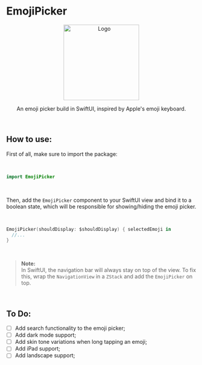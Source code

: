 # EmojiPicker

<p align="center">
<img src="https://i.postimg.cc/FFW5K7xC/picker.png" alt="Logo" width="200px">
</p>

<p align="center">
An emoji picker build in SwiftUI, inspired by Apple's emoji keyboard.
</p>

<br/>

## How to use:

First of all, make sure to import the package:

<br/>

```swift
import EmojiPicker
```

<br/>

Then, add the `EmojiPicker` component to your SwiftUI view and bind it to a boolean state, which will be responsible for showing/hiding the emoji picker.

<br/>

```swift
EmojiPicker(shouldDisplay: $shouldDisplay) { selectedEmoji in
  //...
}
```

<br/>

> **Note:**  
> In SwiftUI, the navigation bar will always stay on top of the view. To fix this, wrap the `NavigationView` in a `ZStack` and add the `EmojiPicker` on top.

<br/>

## To Do:
- [ ] Add search functionality to the emoji picker;
- [ ] Add dark mode support;
- [ ] Add skin tone variations when long tapping an emoji;
- [ ] Add iPad support;
- [ ] Add landscape support;